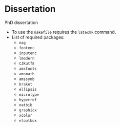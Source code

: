 # Dissertation
PhD dissertation

- To use the `makefile` requires the `latexmk` command.
- List of required packages:
  * `nag`
  * `fontenc`
  * `inputenc`
  * `lmodern`
  * `CJKutf8`
  * `amsfonts`
  * `amsmath`
  * `amssymb`
  * `braket`
  * `ellipsis`
  * `microtype`
  * `hyperref`
  * `natbib`
  * `graphicx`
  * `xcolor`
  * `etoolbox`

